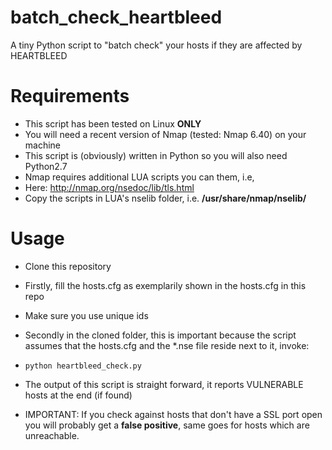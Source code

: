 batch_check_heartbleed
======================

A tiny Python script to "batch check" your hosts if they are affected by HEARTBLEED

Requirements
============

* This script has been tested on Linux __ONLY__
* You will need a recent version of Nmap (tested: Nmap 6.40) on your machine
* This script is (obviously) written in Python so you will also need Python2.7
* Nmap requires additional LUA scripts you can them, i.e,
 * Here: http://nmap.org/nsedoc/lib/tls.html
 * Copy the scripts in LUA's nselib folder, i.e. __/usr/share/nmap/nselib/__

Usage
=====

* Clone this repository
* Firstly, fill the hosts.cfg as exemplarily shown in the hosts.cfg in this repo
 * Make sure you use unique ids
* Secondly in the cloned folder, this is important because the script assumes
that the hosts.cfg and the *.nse file reside next to it, invoke:

* `python heartbleed_check.py`

* The output of this script is straight forward, it reports VULNERABLE hosts at the
end (if found)
* IMPORTANT: If you check against hosts that don't have a SSL port open you will 
probably get a __false positive__, same goes for hosts which are unreachable.
